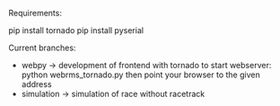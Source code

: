Requirements:

pip install tornado
pip install pyserial

Current branches:

- webpy  -> development of frontend with tornado 
    to start webserver: python webrms_tornado.py
    then point your browser to the given address
- simulation -> simulation of race without racetrack
